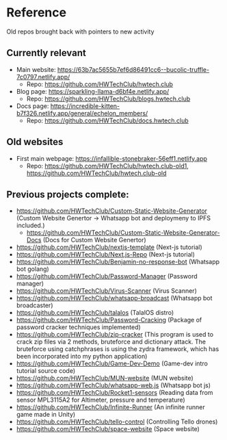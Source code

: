 # Reference
Old repos brought back with pointers to new activity


## Currently relevant 
- Main website: https://63b7ac5655b7ef6d86491cc6--bucolic-truffle-7c0797.netlify.app/
   - Repo: https://github.com/HWTechClub/hwtech.club
- Blog page: https://sparkling-llama-d6bf4e.netlify.app/
  - Repo: https://github.com/HWTechClub/blogs.hwtech.club
- Docs page: https://incredible-kitten-b7f326.netlify.app/general/echelon_members/ 
  - Repo: https://github.com/HWTechClub/docs.hwtech.club


## Old websites 
- First main webpage: https://infallible-stonebraker-56eff1.netlify.app 
  - Repo: https://github.com/HWTechClub/hwtech.club-old1, https://github.com/HWTechClub/hwtech.club-old
  
## Previous projects complete: 
- https://github.com/HWTechClub/Custom-Static-Website-Generator (Custom Website Genertor -> Whatsapp bot and deploymeny to IPFS included.) 
  - https://github.com/HWTechClub/Custom-Static-Website-Generator-Docs (Docs for Custom Website Genertor)
- https://github.com/HWTechClub/nextjs-template (Next-js tutorial) 
- https://github.com/HWTechClub/Next.js-Repo (Next-js tutorial)
- https://github.com/HWTechClub/Benjamin-no-response-bot (Whatsapp bot golang) 
- https://github.com/HWTechClub/Password-Manager (Password manager) 
- https://github.com/HWTechClub/Virus-Scanner (Virus Scanner) 
- https://github.com/HWTechClub/whatsapp-broadcast (Whatsapp bot broadcaster) 
- https://github.com/HWTechClub/talalos (TalalOS distro) 
- https://github.com/HWTechClub/Password-Cracking (Package of password cracker techniques implemented)
- https://github.com/HWTechClub/zip-cracker (This program is used to crack zip files via 2 methods, bruteforce and dictionary attack. The bruteforce using catchphrases is using the zydra framework, which has been incorporated into my python application)
- https://github.com/HWTechClub/Game-Dev-Demo (Game-dev intro tutorial source code)
- https://github.com/HWTechClub/MUN-website (MUN website) 
- https://github.com/HWTechClub/whatsapp-web.js (Whatsapp bot js)
- https://github.com/HWTechClub/Rocket1-sensors (Reading data from sensor MPL3115A2 for Altimeter, pressure and temperature)
- https://github.com/HWTechClub/Infinite-Runner (An infinite runner game made in Unity) 
- https://github.com/HWTechClub/tello-control (Controlling Tello drones) 
- https://github.com/HWTechClub/space-website (Space website)
